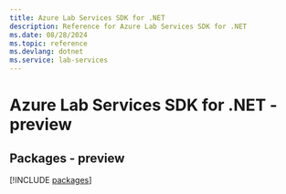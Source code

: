 ```yaml
---
title: Azure Lab Services SDK for .NET
description: Reference for Azure Lab Services SDK for .NET
ms.date: 08/28/2024
ms.topic: reference
ms.devlang: dotnet
ms.service: lab-services
---
```

# Azure Lab Services SDK for .NET - preview
## Packages - preview
[!INCLUDE [packages](lab-services-index.md)]